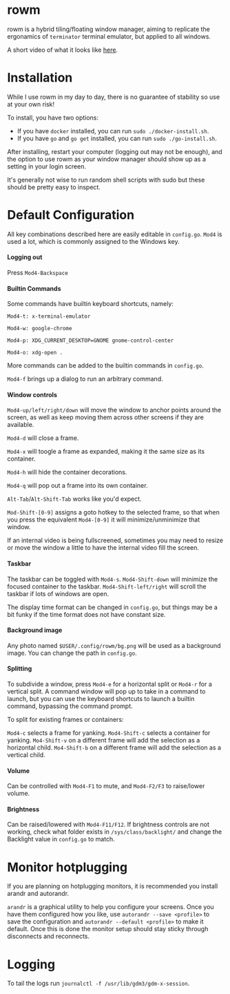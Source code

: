 # rowm

rowm is a hybrid tiling/floating window manager, aiming to replicate the ergonamics of `terminator` terminal emulator, but applied to all windows.

A short video of what it looks like [here](https://i.imgur.com/Bk5N5MY.mp4).

# Installation
While I use rowm in my day to day, there is no guarantee of stability so use at your own risk!

To install, you have two options:
- If you have `docker` installed, you can run `sudo ./docker-install.sh`.
- If you have `go` and `go get` installed, you can run `sudo ./go-install.sh`.

After installing, restart your computer (logging out may not be enough), and the option to use rowm as your window manager should show up as a setting in your login screen.

It's generally not wise to run random shell scripts with sudo but these should be pretty easy to inspect.

# Default Configuration
All key combinations described here are easily editable in `config.go`. `Mod4` is used a lot, which is commonly assigned to the Windows key.

#### Logging out
Press `Mod4-Backspace`

#### Builtin Commands
Some commands have builtin keyboard shortcuts, namely:

`Mod4-t: x-terminal-emulator`

`Mod4-w: google-chrome`

`Mod4-p: XDG_CURRENT_DESKTOP=GNOME gnome-control-center`

`Mod4-o: xdg-open .`

More commands can be added to the builtin commands in `config.go`.

`Mod4-f` brings up a dialog to run an arbitrary command.

#### Window controls
`Mod4-up/left/right/down` will move the window to anchor points around the screen, as well as keep moving them across other screens if they are available.

`Mod4-d` will close a frame.

`Mod4-x` will toogle a frame as expanded, making it the same size as its container.

`Mod4-h` will hide the container decorations.

`Mod4-q` will pop out a frame into its own container.

`Alt-Tab`/`Alt-Shift-Tab` works like you'd expect.

`Mod-Shift-[0-9]` assigns a goto hotkey to the selected frame, so that when you press the equivalent `Mod4-[0-9]` it will minimize/unminimize that window.

If an internal video is being fullscreened, sometimes you may need to resize or move the window a little to have the internal video fill the screen.

#### Taskbar
The taskbar can be toggled with `Mod4-s`. `Mod4-Shift-down` will minimize the focused container to the taskbar. `Mod4-Shift-left/right` will scroll the taskbar if lots of windows are open.

The display time format can be changed in `config.go`, but things may be a bit funky if the time format does not have constant size.

#### Background image
Any photo named `$USER/.config/rowm/bg.png` will be used as a background image. You can change the path in `config.go`.

#### Splitting
To subdivide a window, press `Mod4-e` for a horizontal split or `Mod4-r` for a vertical split. A command window will pop up to take in a command to launch, but you can use the keyboard shortcuts to launch a builtin command, bypassing the command prompt.

To split for existing frames or containers:

`Mod4-c` selects a frame for yanking.
`Mod4-Shift-c` selects a container for yanking.
`Mo4-Shift-v` on a different frame will add the selection as a horizontal child.
`Mo4-Shift-b` on a different frame will add the selection as a vertical child.

#### Volume
Can be controlled with `Mod4-F1` to mute, and `Mod4-F2/F3` to raise/lower volume.

#### Brightness
Can be raised/lowered with `Mod4-F11/F12`. If brightness controls are not working, check what folder exists in `/sys/class/backlight/` and change the Backlight value in `config.go` to match.

# Monitor hotplugging
If you are planning on hotplugging monitors, it is recommended you install arandr and autorandr.

`arandr` is a graphical utility to help you configure your screens. Once you have them configured how you like, use `autorandr --save <profile>` to save the configuration and `autorandr --default <profile>` to make it default. Once this is done the monitor setup should stay sticky through disconnects and reconnects.

# Logging
To tail the logs run `journalctl -f /usr/lib/gdm3/gdm-x-session`.
